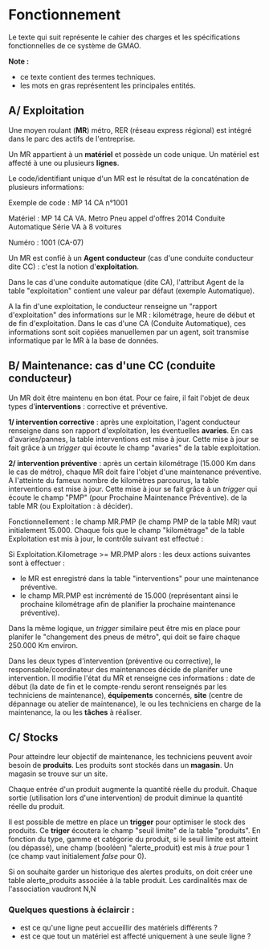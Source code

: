 # Fonctionnement

Le texte qui suit représente le cahier des charges et les spécifications fonctionnelles de ce système de GMAO.

__Note :__
- ce texte contient des termes techniques.
- les mots en gras représentent les principales entités.

## __A/ Exploitation__

Une moyen roulant (__MR__) métro, RER (réseau express régional) est intégré dans le parc des actifs de l'entreprise. 

Un MR appartient à un __matériel__ et possède un code unique. Un matériel est affecté à une ou plusieurs __lignes__.

Le code/identifiant unique d'un MR est le résultat de la concaténation de plusieurs informations:

Exemple de code : MP 14 CA n°1001

Matériel : MP 14 CA VA. Metro Pneu appel d'offres 2014 Conduite Automatique Série VA à 8 voitures

Numéro : 1001 (CA-07)

Un MR est confié à un __Agent conducteur__ (cas d'une conduite conducteur dite CC) : c'est la notion d'__exploitation__.

Dans le cas d'une conduite automatique (dite CA), l'attribut Agent de la table "exploitation" contient une valeur par défaut (exemple Automatique).

A la fin d'une exploitation, le conducteur renseigne un "rapport d'exploitation" des informations sur le MR : kilométrage, heure de début et de fin d'exploitation. Dans le cas d'une CA (Conduite Automatique), ces informations sont soit copiées manuellemen par un agent, soit transmise informatique par le MR à la base de données.

## __B/ Maintenance__: cas d'une CC (conduite conducteur)

Un MR doit être maintenu en bon état. Pour ce faire, il fait l'objet de deux types d'__interventions__ : corrective et préventive.

__1/ intervention corrective__ : après une exploitation, l'agent conducteur renseigne dans son rapport d'exploitation, les éventuelles __avaries__. En cas d'avaries/pannes, la table interventions est mise à jour. Cette mise à jour se fait grâce à un _trigger_ qui écoute le champ "avaries" de la table exploitation.

__2/ intervention préventive__ : après un certain kilométrage (15.000 Km dans le cas de métro), chaque MR doit faire l'objet d'une maintenance préventive. A l'atteinte du fameux nombre de kilomètres parcourus, la table interventions est mise à jour. Cette mise à jour se fait grâce à un _trigger_ qui écoute le champ "PMP" (pour Prochaine Maintenance Préventive). de la table MR (ou Exploitation : à décider).

Fonctionnellement : le champ MR.PMP (le champ PMP de la table MR) vaut initialement 15.000. Chaque fois que le champ "kilométrage" de la table Exploitation est mis à jour, le contrôle suivant est effectué :

Si Exploitation.Kilometrage >= MR.PMP alors : les deux actions suivantes sont à effectuer :
- le MR est enregistré dans la table "interventions" pour une maintenance préventive.
- le champ MR.PMP est incrémenté de 15.000 (représentant ainsi le prochaine kilométrage afin de planifier la prochaine maintenance préventive).

Dans la même logique, un _trigger_ similaire peut être mis en place pour planifer le "changement des pneus de métro", qui doit se faire chaque 250.000 Km environ.


Dans les deux types d'intervention (préventive ou corrective), le responsable/coordinateur des maintenances décide de planifer une intervention. Il modifie l'état du MR et renseigne ces informations : date de début (la date de fin et le compte-rendu seront renseignés par les techniciens de maintenance), __équipements__ concernés, __site__ (centre de dépannage ou atelier de maintenance), le ou les techniciens en charge de la maintenance, la ou les __tâches__ à réaliser.

## __C/ Stocks__

Pour atteindre leur objectif de maintenance, les techniciens peuvent avoir besoin de __produits__. Les produits sont stockés dans un __magasin__. Un magasin se trouve sur un site.

Chaque entrée d'un produit augmente la quantité réelle du produit. Chaque sortie (utilisation lors d'une intervention) de produit diminue la quantité réelle du produit.

Il est possible de mettre en place un __trigger__ pour optimiser le stock des produits. Ce __triger__ écoutera le champ "seuil limite" de la table "produits". En fonction du type, gamme et catégorie du produit, si le seuil limite est atteint (ou dépassé), une champ (booléen) "alerte_produit) est mis à _true_ pour 1 (ce champ vaut initialement _false_ pour 0).

Si on souhaite garder un historique des alertes produits, on doit créer une table alerte_produits associée à la table produit. Les cardinalités max de l'association vaudront N,N

### Quelques questions à éclaircir :
- est ce qu'une ligne peut accueillir des matériels différents ?
- est ce que tout un matériel est affecté uniquement à une seule ligne ?
